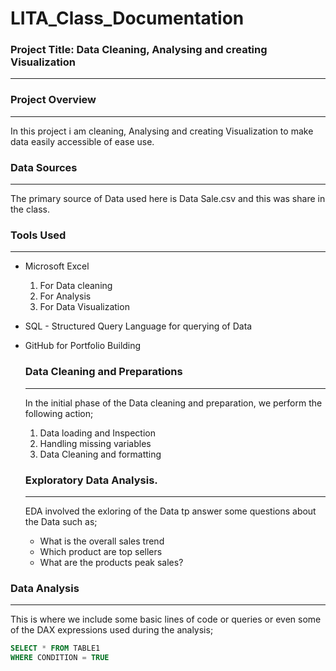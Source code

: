 # LITA_Class_Documentation

### Project Title:  Data Cleaning, Analysing and creating Visualization
---
### Project Overview
---
In this project i am cleaning, Analysing and creating Visualization to make data easily accessible of ease use. 

### Data Sources
---
The primary source of Data used here is Data Sale.csv and this was share in the class.

### Tools Used
---
- Microsoft Excel
   1. For Data cleaning
   2. For Analysis
   3. For Data Visualization
      
- SQL  - Structured Query Language for querying of Data
- GitHub  for Portfolio Building

  ### Data Cleaning and Preparations
  ---
  In the initial phase of the Data cleaning and preparation, we perform the following action;
    1. Data loading and Inspection
    2. Handling missing variables
    3. Data Cleaning and formatting
  ### Exploratory Data Analysis.
  ---
  EDA involved the exloring of the Data tp answer some questions about the Data such as;
  - What is the overall sales trend
  - Which product are top sellers
  - What are the products peak sales?
    
### Data Analysis
---
This is where we include some basic lines of code or queries or even some of the DAX expressions used during the analysis;

```SQL
SELECT * FROM TABLE1
WHERE CONDITION = TRUE
```

              
  
